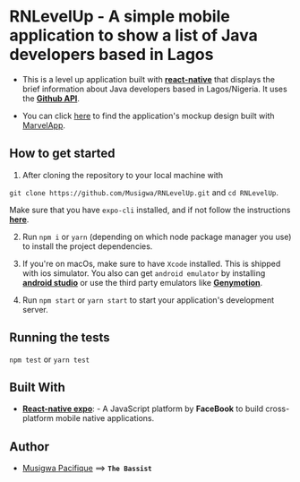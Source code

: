 # RNLevelUp - A simple mobile application to show a list of Java developers based in Lagos

- This is a level up application built with **[react-native](https://facebook.github.io/react-native/)** that displays the brief information about Java developers based in Lagos/Nigeria. It uses the **[Github API](https://developer.github.com/v3/)**.

- You can click [here](https://marvelapp.com/project/4068318) to find the application's mockup design built with [MarvelApp](https://marvelapp.com/).

## How to get started

1. After cloning the repository to your local machine with

`git clone https://github.com/Musigwa/RNLevelUp.git` and `cd RNLevelUp`.

Make sure that you have `expo-cli` installed, and if not follow the instructions **[here](https://docs.expo.io/versions/latest/)**.

2. Run `npm i` or `yarn` (depending on which node package manager you use) to install the project dependencies.

3. If you're on macOs, make sure to have `Xcode` installed. This is shipped with ios simulator. You also can get `android emulator` by installing **[android studio](https://developer.android.com/studio/)** or use the third party emulators like **[Genymotion](https://www.genymotion.com/)**.

4. Run `npm start` or `yarn start` to start your application's development server.

## Running the tests

`npm test` or `yarn test`

## Built With

- **[React-native expo](https://expo.io/)**: - A JavaScript platform by **FaceBook** to build cross-platform mobile native applications.

## Author

- [Musigwa Pacifique](https://github.com/Musigwa) ==> **`The Bassist`**
